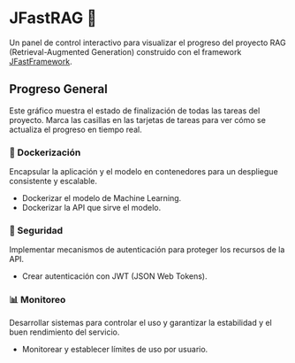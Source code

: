 
JFastRAG 🚀
===========

Un panel de control interactivo para visualizar el progreso del proyecto RAG (Retrieval-Augmented Generation) construido con el framework [JFastFramework](https://github.com/JFabrizzio5/JFastFramework).

Progreso General
----------------

Este gráfico muestra el estado de finalización de todas las tareas del proyecto. Marca las casillas en las tarjetas de tareas para ver cómo se actualiza el progreso en tiempo real.

### 🐳 Dockerización

Encapsular la aplicación y el modelo en contenedores para un despliegue consistente y escalable.

*    Dockerizar el modelo de Machine Learning.
*    Dockerizar la API que sirve el modelo.

### 🔐 Seguridad

Implementar mecanismos de autenticación para proteger los recursos de la API.

*    Crear autenticación con JWT (JSON Web Tokens).

### 📊 Monitoreo

Desarrollar sistemas para controlar el uso y garantizar la estabilidad y el buen rendimiento del servicio.

*    Monitorear y establecer límites de uso por usuario.

